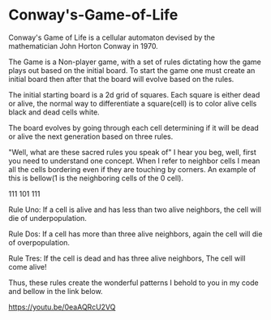 # Conway's-Game-of-Life
Conway's Game of Life is a cellular automaton devised by the mathematician John Horton Conway in 1970.

The Game is a Non-player game, with a set of rules dictating how the game plays out based on the initial board. To start the game one must create an initial board then after that the board will evolve based on the rules.

The initial starting board is a 2d grid of squares. Each square is either dead or alive, the normal way to differentiate a square(cell) is to color alive cells black and dead cells white.

The board evolves by going through each cell determining if it will be dead or alive the next generation based on three rules.

"Well, what are these sacred rules you speak of" I hear you beg, well, first you need to understand one concept. When I refer to neighbor cells I mean all the cells bordering even if they are touching by corners. An example of this is bellow(1 is the neighboring cells of the 0 cell).

111
101
111

Rule Uno:
If a cell is alive and has less than two alive neighbors, the cell will die of underpopulation.

Rule Dos:
If a cell has more than three alive neighbors, again the cell will die of overpopulation.

Rule Tres:
If the cell is dead and has three alive neighbors, The cell will come alive!

Thus, these rules create the wonderful patterns I behold to you in my code and bellow in the link below.

https://youtu.be/0eaAQRcU2VQ
